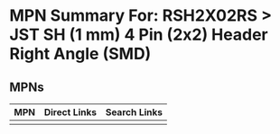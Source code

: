 



# MPN Summary For: RSH2X02RS > JST SH (1 mm) 4 Pin (2x2) Header Right Angle (SMD)

## MPNs
  

|MPN|Direct Links|Search Links|
| :--- | :--- | :--- |
||||
